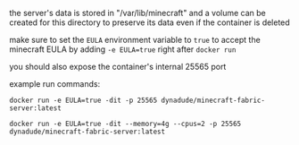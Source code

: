 the server's data is stored in "/var/lib/minecraft" and a volume can be created for this directory to preserve its data even if the container is deleted

make sure to set the `EULA` environment variable to `true` to accept the minecraft EULA by adding `-e EULA=true` right after `docker run`

you should also expose the container's internal 25565 port

example run commands:
```
docker run -e EULA=true -dit -p 25565 dynadude/minecraft-fabric-server:latest
```
```
docker run -e EULA=true -dit --memory=4g --cpus=2 -p 25565 dynadude/minecraft-fabric-server:latest
```